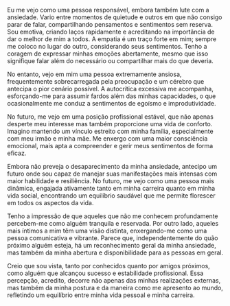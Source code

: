 Eu me vejo como uma pessoa responsável, embora também lute com a ansiedade. Vario entre momentos de quietude e outros em que não consigo parar de falar, compartilhando pensamentos e sentimentos sem reserva. Sou emotiva, criando laços rapidamente e acreditando na importância de dar o melhor de mim a todos. A empatia é um traço forte em mim; sempre me coloco no lugar do outro, considerando seus sentimentos. Tenho a coragem de expressar minhas emoções abertamente, mesmo que isso signifique falar além do necessário ou compartilhar mais do que deveria.

No entanto, vejo em mim uma pessoa extremamente ansiosa, frequentemente sobrecarregada pela preocupação e um cérebro que antecipa o pior cenário possível. A autocrítica excessiva me acompanha, esforçando-me para assumir fardos além das minhas capacidades, o que ocasionalmente me conduz a sentimentos de egoísmo e improdutividade.

No futuro, me vejo em uma posição profissional estável, que não apenas desperte meu interesse mas também proporcione uma vida de conforto. Imagino mantendo um vínculo estreito com minha família, especialmente com meu irmão e minha mãe. Me enxergo com uma maior consciência emocional, mais apta a compreender e gerir meus sentimentos de forma eficaz.

Embora não preveja o desaparecimento da minha ansiedade, antecipo um futuro onde sou capaz de manejar suas manifestações mais intensas com maior habilidade e resiliência. No futuro, me vejo como uma pessoa mais dinâmica, engajada ativamente tanto em minha carreira quanto em minha vida social, encontrando um equilíbrio saudável que me permite florescer em todos os aspectos da vida.

Tenho a impressão de que aqueles que não me conhecem profundamente percebem-me como alguém tranquila e reservada. Por outro lado, aqueles mais íntimos a mim têm uma visão distinta, enxergando-me como uma pessoa comunicativa e vibrante. Parece que, independentemente do quão próximo alguém esteja, há um reconhecimento geral da minha ansiedade, mas também da minha abertura e disponibilidade para as pessoas em geral.

Creio que sou vista, tanto por conhecidos quanto por amigos próximos, como alguém que alcançou sucesso e estabilidade profissional. Essa percepção, acredito, decorre não apenas das minhas realizações externas, mas também da minha postura e da maneira como me apresento ao mundo, refletindo um equilíbrio entre minha vida pessoal e minha carreira.
